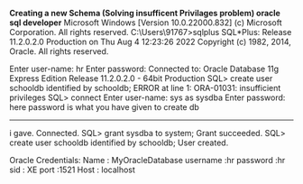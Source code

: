 **Creating a new Schema (Solving insufficent Privilages problem) oracle sql developer**
Microsoft Windows [Version 10.0.22000.832]
(c) Microsoft Corporation. All rights reserved.
C:\Users\91767>sqlplus
SQL*Plus: Release 11.2.0.2.0 Production on Thu Aug 4 12:23:26 2022
Copyright (c) 1982, 2014, Oracle.  All rights reserved.

Enter user-name: hr
Enter password:
Connected to:
Oracle Database 11g Express Edition Release 11.2.0.2.0 - 64bit Production
SQL> create user schooldb identified by schooldb;
ERROR at line 1:
ORA-01031: insufficient privileges
SQL> connect
Enter user-name: sys as sysdba
Enter password: here password is what you have given to create db <hr> i gave.
Connected.
SQL> grant sysdba to system;
Grant succeeded.
SQL> create user schooldb identified by schooldb;
User created.

Oracle Credentials:
Name : MyOracleDatabase
username :hr
password :hr
sid : XE
port :1521
Host : localhost